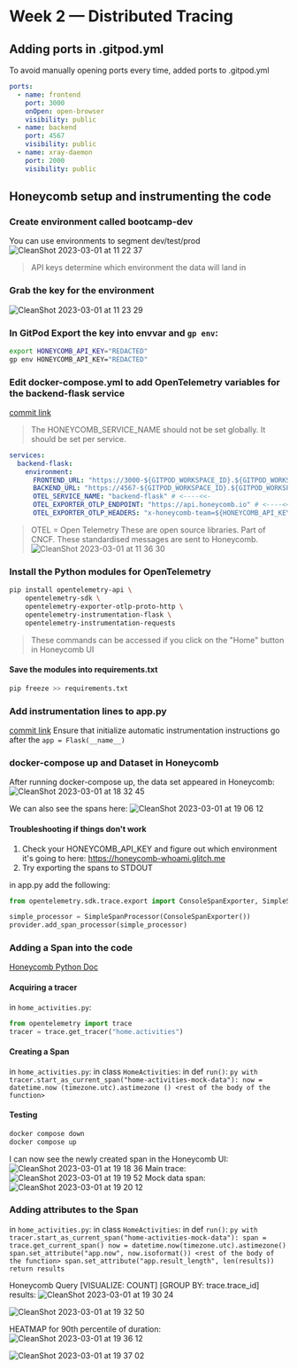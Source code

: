# Week 2 — Distributed Tracing
## Adding ports in .gitpod.yml
To avoid manually opening ports every time, added ports to .gitpod.yml
```yml
ports:
  - name: frontend
    port: 3000
    onOpen: open-browser
    visibility: public
  - name: backend
    port: 4567
    visibility: public
  - name: xray-daemon
    port: 2000
    visibility: public
```

## Honeycomb setup and instrumenting the code
### Create environment called bootcamp-dev
You can use environments to segment dev/test/prod
![CleanShot 2023-03-01 at 11 22 37](https://user-images.githubusercontent.com/10653195/222111950-20d04fd0-58a0-4d5d-bb10-d4fcd0dfa571.png)

>API keys determine which environment the data will land in

### Grab the key for the environment
![CleanShot 2023-03-01 at 11 23 29](https://user-images.githubusercontent.com/10653195/222112325-2aab8d87-b8ea-499c-b2de-ab769ebbab3f.png)

### In GitPod Export the key into envvar and `gp env`:
```sh
export HONEYCOMB_API_KEY="REDACTED"
gp env HONEYCOMB_API_KEY="REDACTED"
```

### Edit docker-compose.yml to add OpenTelemetry variables for the backend-flask service
[commit link](https://github.com/nickda/aws-bootcamp-cruddur-2023/commit/4352fdb96f8c0dcc5d3bcef62b5fc8ee6e17ba4b)

>The HONEYCOMB_SERVICE_NAME should not be set globally. It should be set per service.

```yml
services:
  backend-flask:
    environment:
      FRONTEND_URL: "https://3000-${GITPOD_WORKSPACE_ID}.${GITPOD_WORKSPACE_CLUSTER_HOST}"
      BACKEND_URL: "https://4567-${GITPOD_WORKSPACE_ID}.${GITPOD_WORKSPACE_CLUSTER_HOST}"
      OTEL_SERVICE_NAME: "backend-flask" # <----<<-
      OTEL_EXPORTER_OTLP_ENDPOINT: "https://api.honeycomb.io" # <----<<-
      OTEL_EXPORTER_OTLP_HEADERS: "x-honeycomb-team=${HONEYCOMB_API_KEY}" # <----<<-
```

>OTEL = Open Telemetry
>These are open source libraries. Part of CNCF.
>These standardised messages are sent to Honeycomb.
![CleanShot 2023-03-01 at 11 36 30](https://user-images.githubusercontent.com/10653195/222115477-4ffa88ab-88e3-44b4-a061-c073d44c3fca.png)

### Install the Python modules for OpenTelemetry
```sh
pip install opentelemetry-api \
    opentelemetry-sdk \
    opentelemetry-exporter-otlp-proto-http \
    opentelemetry-instrumentation-flask \
    opentelemetry-instrumentation-requests
```
>These commands can be accessed if you click on the "Home" button in Honeycomb UI

#### Save the modules into requirements.txt
```sh
pip freeze >> requirements.txt
```

### Add instrumentation lines to app.py
[commit link](https://github.com/nickda/aws-bootcamp-cruddur-2023/commit/a9d4da62712164170d4ee43251401bef10e13da8)
Ensure that initialize automatic instrumentation instructions go after the `app = Flask(__name__)`

### docker-compose up and Dataset in Honeycomb
After running docker-compose up, the data set appeared in Honeycomb:
![CleanShot 2023-03-01 at 18 32 45](https://user-images.githubusercontent.com/10653195/222217438-f8ddbf22-a3c1-4a4c-9676-72fdd603b4f7.png)

We can also see the spans here:
![CleanShot 2023-03-01 at 19 06 12](https://user-images.githubusercontent.com/10653195/222224793-1480ba50-d82b-448c-82d6-8a52d9cc944b.png)

#### Troubleshooting if things don't work
1. Check your HONEYCOMB_API_KEY and figure out which environment it's going to here: https://honeycomb-whoami.glitch.me
2. Try exporting the spans to STDOUT

in app.py add the following:
```py
from opentelemetry.sdk.trace.export import ConsoleSpanExporter, SimpleSpanProcessor

simple_processor = SimpleSpanProcessor(ConsoleSpanExporter())
provider.add_span_processor(simple_processor)
```

### Adding a Span into the code
[Honeycomb Python Doc](https://docs.honeycomb.io/getting-data-in/opentelemetry/python/)

#### Acquiring a tracer
in `home_activities.py`:
```py
from opentelemetry import trace
tracer = trace.get_tracer("home.activities")
```
#### Creating a Span
in `home_activities.py`:
  in class `HomeActivities`:
    in def `run()`:
    ```py
    with tracer.start_as_current_span("home-activities-mock-data"):
      now = datetime.now (timezone.utc).astimezone ()
      <rest of the body of the function>
    ```
#### Testing
```sh
docker compose down
docker compose up
```
I can now see the newly created span in the Honeycomb UI:
![CleanShot 2023-03-01 at 19 18 36](https://user-images.githubusercontent.com/10653195/222227425-6df1dab7-6f79-491a-85e8-b1729e589a6d.png)
Main trace:
![CleanShot 2023-03-01 at 19 19 52](https://user-images.githubusercontent.com/10653195/222227669-d643e8fd-8822-44d9-a66d-99581e38846c.png)
Mock data span:
![CleanShot 2023-03-01 at 19 20 12](https://user-images.githubusercontent.com/10653195/222227776-3869db48-657b-4a54-9841-b15ea0414d5f.png)

### Adding attributes to the Span
in `home_activities.py`:
  in class `HomeActivities`:
    in def `run()`:
    ```py
    with tracer.start_as_current_span("home-activities-mock-data"):
      span = trace.get_current_span()
      now = datetime.now(timezone.utc).astimezone()
      span.set_attribute("app.now", now.isoformat())
      <rest of the body of the function>
      span.set_attribute("app.result_length", len(results))
      return results
    ```

Honeycomb Query [VISUALIZE: COUNT] [GROUP BY: trace.trace_id] results:
![CleanShot 2023-03-01 at 19 30 24](https://user-images.githubusercontent.com/10653195/222231748-ce1f4e3f-aba7-43f9-8edf-6f3d99a824a9.png)

![CleanShot 2023-03-01 at 19 32 50](https://user-images.githubusercontent.com/10653195/222232725-3127d6ba-5118-47da-8542-9fae4fe05b81.png)

HEATMAP for 90th percentile of duration:
![CleanShot 2023-03-01 at 19 36 12](https://user-images.githubusercontent.com/10653195/222233722-a07f3e19-5e26-4f07-ac81-5df33ed308e5.png)

![CleanShot 2023-03-01 at 19 37 02](https://user-images.githubusercontent.com/10653195/222233813-38bddc6d-1938-4302-8a13-6835f2aa1b87.png)



    




